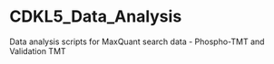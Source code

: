 # CDKL5_Data_Analysis
Data analysis scripts for MaxQuant search data - Phospho-TMT and Validation TMT
